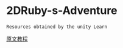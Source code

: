 # 2DRuby-s-Adventure
    Resources obtained by the unity Learn
[原文教程](https://learn.unity.com/tutorial/build-run-distribute?language=en&projectId=5c6166dbedbc2a0021b1bc7c)
